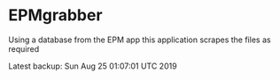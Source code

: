 # EPMgrabber
Using a database from the EPM app this application scrapes the files as required


Latest backup: Sun Aug 25 01:07:01 UTC 2019
